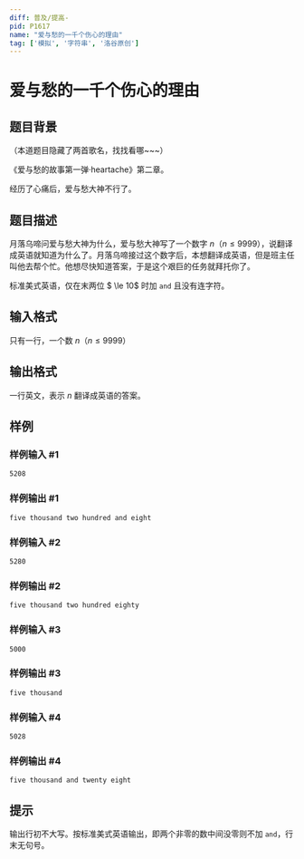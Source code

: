 ```yaml
---
diff: 普及/提高-
pid: P1617
name: "爱与愁的一千个伤心的理由"
tag: ['模拟', '字符串', '洛谷原创']
---
```

# 爱与愁的一千个伤心的理由
## 题目背景

（本道题目隐藏了两首歌名，找找看哪~~~）

《爱与愁的故事第一弹·heartache》第二章。

经历了心痛后，爱与愁大神不行了。

## 题目描述

月落乌啼问爱与愁大神为什么，爱与愁大神写了一个数字 $n$（$n \le 9999$），说翻译成英语就知道为什么了。月落乌啼接过这个数字后，本想翻译成英语，但是班主任叫他去帮个忙。他想尽快知道答案，于是这个艰巨的任务就拜托你了。

标准美式英语，仅在末两位 $ \le 10$ 时加 `and` 且没有连字符。
## 输入格式

只有一行，一个数 $n$（$n \le 9999$）
## 输出格式

一行英文，表示 $n$ 翻译成英语的答案。
## 样例

### 样例输入 #1
```
5208

```
### 样例输出 #1
```
five thousand two hundred and eight

```
### 样例输入 #2
```
5280
```
### 样例输出 #2
```
five thousand two hundred eighty
```
### 样例输入 #3
```
5000
```
### 样例输出 #3
```
five thousand
```
### 样例输入 #4
```
5028
```
### 样例输出 #4
```
five thousand and twenty eight

```
## 提示

输出行初不大写。按标准美式英语输出，即两个非零的数中间没零则不加 `and`，行末无句号。
